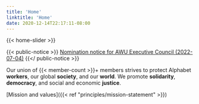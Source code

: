```yaml
---
title: 'Home'
linktitle: 'Home'
date: 2020-12-14T22:17:11-08:00
---
```


{{< home-slider >}}

{{< public-notice >}}
[Nomination notice for AWU Executive Council (2022-07-04)](/docs/notices/CWA_1400-AWU_NOMINATION_NOTICE_2022.pdf)
{{</ public-notice >}}

Our union of {{< member-count >}}+ members strives to protect Alphabet **workers**, our global **society**, and our **world**. We promote **solidarity**, **democracy**, and social and economic **justice**.

[Mission and values]({{< ref "principles/mission-statement" >}})
